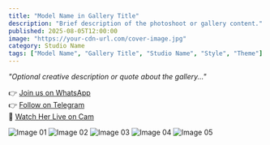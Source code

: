 ```yaml
---
title: "Model Name in Gallery Title"
description: "Brief description of the photoshoot or gallery content."
published: 2025-08-05T12:00:00
image: "https://your-cdn-url.com/cover-image.jpg"
category: Studio Name
tags: ["Model Name", "Gallery Title", "Studio Name", "Style", "Theme"]
---
```


*"Optional creative description or quote about the gallery..."*

👉 [Join us on WhatsApp](https://redirecting-kappa.vercel.app/)  
👉 [Follow on Telegram](https://redirecting-kappa.vercel.app/)  
🔞 [Watch Her Live on Cam](https://redirecting-kappa.vercel.app/)  

![Image 01](https://your-cdn-url.com/image-01.jpg)
![Image 02](https://your-cdn-url.com/image-02.jpg)
![Image 03](https://your-cdn-url.com/image-03.jpg)
![Image 04](https://your-cdn-url.com/image-04.jpg)
![Image 05](https://your-cdn-url.com/image-05.jpg)
<!-- Add as many images as needed -->
